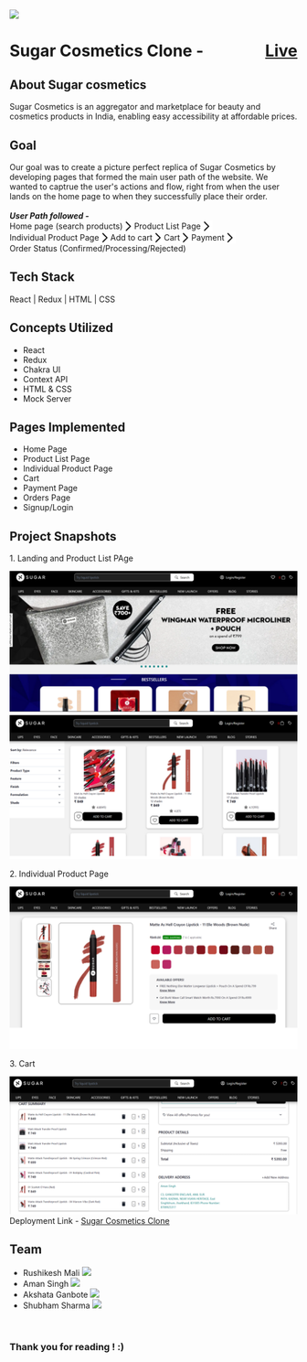 

<img align="center" width = "300px" src="https://cdn.sanity.io/images/gxmub2ol/production/98a9ebae1456c75c727d5fab8c934dae908a144c-1493x380.png" /> 

<h1 style="display : flex ; justify-content : space-between ; align-items : center " >Sugar Cosmetics Clone - <a href="https://sugar-cosmetics-clone-masai-1.netlify.app/" >Live</a> </h1> 

<h2> About Sugar cosmetics </h2>
Sugar Cosmetics is an aggregator and marketplace for beauty and cosmetics products in India, enabling easy accessibility at affordable prices. 


<h2>Goal</h2>
Our goal was to create a picture perfect replica of Sugar Cosmetics by developing pages that formed the main user path of the website. 
We wanted to captrue the user's actions and flow, right from when the user lands on the home page to when they successfully place their order. 
<br>
<br>
<i> <b> User Path followed - </b> </i>
<br>

<div style="display : flex ; align-items : center ; flex-wrap: wrap;">
<span> Home page (search products) </span>
<img style="width:20px ; background-color:white; color : white;" src="./forward_arrow.png" />
 <span> Product List Page </span>
<img style="width:20px ; background-color:white" src="./forward_arrow.png" />
 <span> Individual Product Page </span>
 <img style="width:20px ; background-color:white" src="./forward_arrow.png" />
<span> Add to cart </span>
<img style="width:20px ; background-color:white" src="./forward_arrow.png" />
<span> Cart </span>
<img style="width:20px ; background-color:white" src="./forward_arrow.png" />
<span> Payment </span>
 <img style="width:20px ; background-color:white" src="./forward_arrow.png" />
<span> Order Status (Confirmed/Processing/Rejected) </span>
</div>


<h2>Tech Stack</h2>
React | Redux | HTML | CSS 

<h2> Concepts Utilized</h2>
<ul>
    <li>React</li>
    <li>Redux</li>
    <li>Chakra UI</li>
    <li>Context API</li>
    <li>HTML & CSS</li>
    <li>Mock Server</li>
</ul>

<h2>Pages Implemented</h2>
<ul>
    <li>Home Page</li>
    <li>Product List Page</li>
    <li>Individual Product Page</li>
    <li>Cart</li>
    <li>Payment Page</li>
    <li>Orders Page</li>
    <li>Signup/Login</li>
</ul>

<h2> Project Snapshots </h2>
<p> 1. Landing and Product List PAge </p>
<img src="./readme_pic_1.png" />
<p> 2. Individual Product Page</p>
<img src="./readme_pic_2.png" />
<p> 3. Cart</p>
<img src="screenshot4.png" />

<br>
Deployment Link - <a href="https://sugar-cosmetics-clone-masai-1.netlify.app/"> Sugar Cosmetics Clone </a>
<br>

<h2> Team </h2>
<ul>
<li>Rushikesh Mali <a href="https://github.com/rushikesh226" > <img src="https://github.com/FortAwesome/Font-Awesome/blob/6.x/svgs/brands/github.svg" /> </a> </li>
<li>Aman Singh <a href="https://github.com/amanShouts/" > <img src="https://github.com/FortAwesome/Font-Awesome/blob/6.x/svgs/brands/github.svg" /> </a> </li>
<li>Akshata Ganbote <a href="https://github.com/AkshataGanbote" > <img src="https://github.com/FortAwesome/Font-Awesome/blob/6.x/svgs/brands/github.svg" /> </a> </li>
<li>Shubham Sharma <a href="" > <img src="https://github.com/FortAwesome/Font-Awesome/blob/6.x/svgs/brands/github.svg" /> </a> </li>
</ul>
<br> 
<h3> Thank you for reading ! :) </h3>







